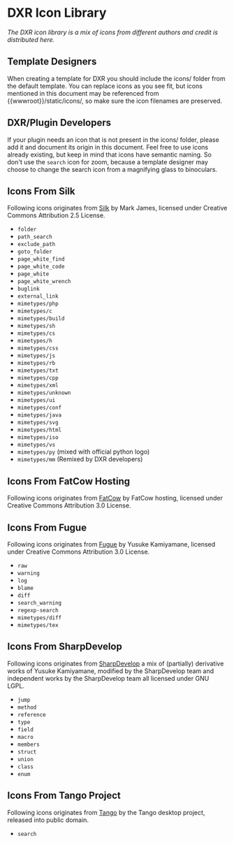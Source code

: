 DXR Icon Library
================
_The DXR icon library is a mix of icons from different authors and credit is distributed here._


Template Designers
------------------
When creating a template for DXR you should include the icons/ folder from the
default template. You can replace icons as you see fit, but icons mentioned in
this document may be referenced from {{wwwroot}}/static/icons/, so make sure
the icon filenames are preserved.


DXR/Plugin Developers
---------------------
If your plugin needs an icon that is not present in the icons/ folder,
please add it and document its origin in this document.
Feel free to use icons already existing, but keep in mind that icons have
semantic naming. So don't use the `search` icon for zoom, because a template
designer may choose to change the search icon from a magnifying glass to
binoculars.


Icons From Silk
---------------------------------
Following icons originates from [Silk](http://www.famfamfam.com/lab/icons/silk/) 
by Mark James, licensed under Creative Commons Attribution 2.5 License.

 - `folder`
 - `path_search`
 - `exclude_path`
 - `goto_folder`
 - `page_white_find`
 - `page_white_code`
 - `page_white`
 - `page_white_wrench`
 - `buglink`
 - `external_link`
 - `mimetypes/php`
 - `mimetypes/c`
 - `mimetypes/build`
 - `mimetypes/sh`
 - `mimetypes/cs`
 - `mimetypes/h`
 - `mimetypes/css`
 - `mimetypes/js`
 - `mimetypes/rb`
 - `mimetypes/txt`
 - `mimetypes/cpp`
 - `mimetypes/xml`
 - `mimetypes/unknown`
 - `mimetypes/ui`
 - `mimetypes/conf`
 - `mimetypes/java`
 - `mimetypes/svg`
 - `mimetypes/html`
 - `mimetypes/iso`
 - `mimetypes/vs`
 - `mimetypes/py` (mixed with official python logo)
 - `mimetypes/mm` (Remixed by DXR developers)

Icons From FatCow Hosting
-------------------------
Following icons originates from [FatCow](http://www.fatcow.com/free-icons)
by FatCow hosting, licensed under Creative Commons Attribution 3.0 License.


Icons From Fugue
----------------
Following icons originates from [Fugue](http://p.yusukekamiyamane.com/)
by Yusuke Kamiyamane, licensed under Creative Commons Attribution 3.0 License.

 - `raw`
 - `warning`
 - `log`
 - `blame`
 - `diff`
 - `search_warning`
 - `regexp-search`
 - `mimetypes/diff`
 - `mimetypes/tex`


Icons From SharpDevelop
-----------------------
Following icons originates from 
[SharpDevelop](http://www.icsharpcode.net/OpenSource/SD/) a mix of (partially)
derivative works of Yusuke Kamiyamane, modified by the SharpDevelop team and
independent works by the SharpDevelop team all licensed under GNU LGPL.

 - `jump`
 - `method`
 - `reference`
 - `type`
 - `field`
 - `macro`
 - `members`
 - `struct`
 - `union`
 - `class`
 - `enum`


Icons From Tango Project
------------------------
Following icons originates from [Tango](http://tango.freedesktop.org/) by the
Tango desktop project, released into public domain.

 - `search`
